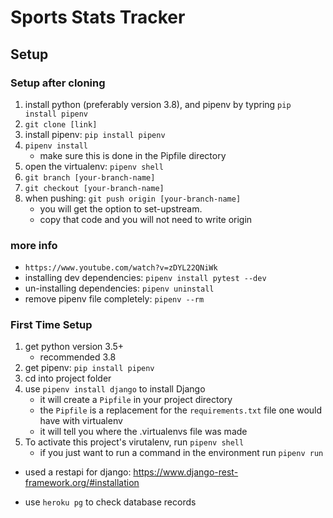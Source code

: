 # Sports Stats Tracker

## Setup

### Setup after cloning

1. install python (preferably version 3.8), and pipenv by typring `pip install pipenv`
2. `git clone [link]`
3. install pipenv: `pip install pipenv`
4. `pipenv install`
   - make sure this is done in the Pipfile directory
5. open the virtualenv: `pipenv shell`
6. `git branch [your-branch-name]`
7. `git checkout [your-branch-name]`
8. when pushing: `git push origin [your-branch-name]`
   - you will get the option to set-upstream.
   - copy that code and you will not need to write origin

### more info

- `https://www.youtube.com/watch?v=zDYL22QNiWk`
- installing dev dependencies: `pipenv install pytest --dev`
- un-installing dependencies: `pipenv uninstall`
- remove pipenv file completely: `pipenv --rm`

### First Time Setup

1. get python version 3.5+
   - recommended 3.8
2. get pipenv: `pip install pipenv`
3. cd into project folder
4. use `pipenv install django` to install Django
   - it will create a `Pipfile` in your project directory
   - the `Pipfile` is a replacement for the `requirements.txt` file one would have with virtualenv
   - it will tell you where the .virtualenvs file was made
5. To activate this project's virutalenv, run `pipenv shell`
   - if you just want to run a command in the environment run `pipenv run`

- used a restapi for django: https://www.django-rest-framework.org/#installation

* use `heroku pg` to check database records
